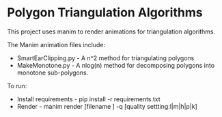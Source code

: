 # Polygon Triangulation Algorithms

This project uses manim to render animations for triangulation algorithms.

The Manim animation files include:
* SmartEarClipping.py - A n^2 method for triangulating polygons
* MakeMonotone.py - A nlog(n) method for decomposing polygons into monotone sub-polygons.

To run:
* Install requirements - pip install -r requirements.txt
* Render - manim render [filename
] -q [quality settting:l|m|h|p|k]
